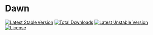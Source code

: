 # Dawn

[![Latest Stable Version](https://poser.pugx.org/loyep/dawn/v/stable)](https://packagist.org/packages/loyep/dawn) [![Total Downloads](https://poser.pugx.org/loyep/dawn/downloads)](https://packagist.org/packages/loyep/dawn) [![Latest Unstable Version](https://poser.pugx.org/loyep/dawn/v/unstable)](https://packagist.org/packages/loyep/dawn) [![License](https://poser.pugx.org/loyep/dawn/license)](https://packagist.org/packages/loyep/dawn)
